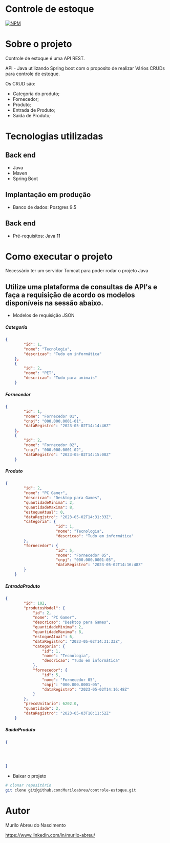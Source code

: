 # Controle de estoque

[![NPM](https://img.shields.io/npm/l/react)](https://github.com/Muriloabreu/controle-estoque/blob/main/LICENCE) 

# Sobre o projeto


Controle de estoque é uma API REST.

API - Java utilizando Spring boot com o proposito de realizar Vários CRUDs para controle de estoque.  

Os CRUD são:
- Categoria do produto; 
- Fornecedor; 
- Produto;
- Entrada de Produto; 
- Saída de Produto;


# Tecnologias utilizadas
## Back end
- Java
- Maven
- Spring Boot


## Implantação em produção

- Banco de dados: Postgres 9.5

## Back end
- Pré-requisitos: Java 11

# Como executar o projeto

Necessário ter um servidor Tomcat para poder rodar o projeto Java

##  Utilize uma plataforma de consultas de API's e faça a requisição de acordo os modelos disponíveis na sessão abaixo.
</code></pre>
 - Modelos de requisição JSON
</p>

</P>
<h5>Categoria</h5>

```json
{
        "id": 1,
        "nome": "Tecnologia",
        "descricao": "Tudo em informática"
    },
    {
        "id": 2,
        "nome": "PET",
        "descricao": "Tudo para animais"
    }
```
</p>
<h5>Fornecedor</h5>

```json
{
        "id": 1,
        "nome": "Fornecedor 01",
        "cnpj": "000.000.0001-01",
        "dataRegistro": "2023-05-02T14:14:46Z"
    },
    {
        "id": 2,
        "nome": "Fornecedor 02",
        "cnpj": "000.000.0001-02",
        "dataRegistro": "2023-05-02T14:15:00Z"
    }
```
</p>
<h5>Produto</h5>

```json
{
        "id": 2,
        "nome": "PC Gamer",
        "descricao": "Desktop para Games",
        "quantidadeMinima": 2,
        "quantidadeMaxima": 8,
        "estoqueAtual": 0,
        "dataRegistro": "2023-05-02T14:31:33Z",
        "categoria": {
                      "id": 1,
                      "nome": "Tecnologia",
                      "descricao": "Tudo em informática"
        },
        "fornecedor": {
                      "id": 5,
                      "nome": "Fornecedor 05",
                      "cnpj": "000.000.0001-05",
                      "dataRegistro": "2023-05-02T14:16:48Z"
        }
    }
```
</p>
</p>

<h5>EntradaProduto</h5>

```json
{
        "id": 102,
        "produtosModel": {
            "id": 2,
            "nome": "PC Gamer",
            "descricao": "Desktop para Games",
            "quantidadeMinima": 2,
            "quantidadeMaxima": 8,
            "estoqueAtual": 6,
            "dataRegistro": "2023-05-02T14:31:33Z",
            "categoria": {
                "id": 1,
                "nome": "Tecnologia",
                "descricao": "Tudo em informática"
            },
            "fornecedor": {
                "id": 5,
                "nome": "Fornecedor 05",
                "cnpj": "000.000.0001-05",
                "dataRegistro": "2023-05-02T14:16:48Z"
            }
        },
        "precoUnitario": 6202.0,
        "quantidade": 2,
        "dataRegistro": "2023-05-03T10:11:52Z"
    }
```
</p>
</p>

<h5>SaidaProduto</h5>

```json
{
    
    
    
    
}
```
</p>
</p>


- Baixar o projeto

```bash
# clonar repositório
git clone git@github.com:Muriloabreu/controle-estoque.git

```

# Autor

Murilo Abreu do Nascimento

https://www.linkedin.com/in/murilo-abreu/

